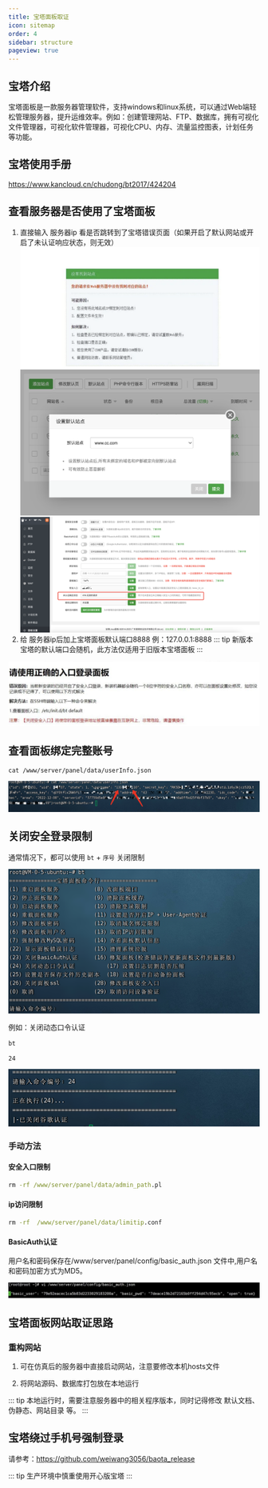 ```yaml
---
title: 宝塔面板取证
icon: sitemap
order: 4
sidebar: structure
pageview: true
---
```


## 宝塔介绍

宝塔面板是一款服务器管理软件，支持windows和linux系统，可以通过Web端轻松管理服务器，提升运维效率。例如：创建管理网站、FTP、数据库，拥有可视化文件管理器，可视化软件管理器，可视化CPU、内存、流量监控图表，计划任务等功能。

## 宝塔使用手册

https://www.kancloud.cn/chudong/bt2017/424204

## 查看服务器是否使用了宝塔面板

1. 直接输入 服务器ip 看是否跳转到了宝塔错误页面（如果开启了默认网站或开启了未认证响应状态，则无效）
    ![QQ20230930-233757@2x.png](./file/QQ20230930-233757@2x.png)
    ![开启默认网站](./file/QQ20230930-233932@2x.png)
    ![开启未认证响应状态](./file/QQ20230930-233311@2x.png)
2. 给 服务器ip后加上宝塔面板默认端口8888 例：127.0.0.1:8888
::: tip
新版本宝塔的默认端口会随机，此方法仅适用于旧版本宝塔面板
:::

![入口](./file/rukou.png)

## 查看面板绑定完整账号

```
cat /www/server/panel/data/userInfo.json
```

![](./file/zhanghao.png)

## 关闭安全登录限制

通常情况下，都可以使用 `bt` + `序号` 关闭限制  

![](./file/QQ20231001-000122@2x.png)

例如：关闭动态口令认证

```
bt
```

```
24
```

![](./file/QQ20231001-000343@2x.png)

### 手动方法

#### 安全入口限制

```cmd
rm -rf /www/server/panel/data/admin_path.pl
```

#### ip访问限制

```cmd
rm -rf  /www/server/panel/data/limitip.conf
```

#### BasicAuth认证

用户名和密码保存在/www/server/panel/config/basic_auth.json 文件中,用户名和密码加密方式为MD5。

![](./file/QQ20231001-000646@2x.png)

## 宝塔面板网站取证思路

### 重构网站

1. 可在仿真后的服务器中直接启动网站，注意要修改本机hosts文件

2. 将网站源码、数据库打包放在本地运行

::: tip
本地运行时，需要注意服务器中的相关程序版本，同时记得修改 默认文档、伪静态、网站目录 等。
:::

## 宝塔绕过手机号强制登录

请参考：https://github.com/weiwang3056/baota_release

::: tip
生产环境中慎重使用开心版宝塔
:::